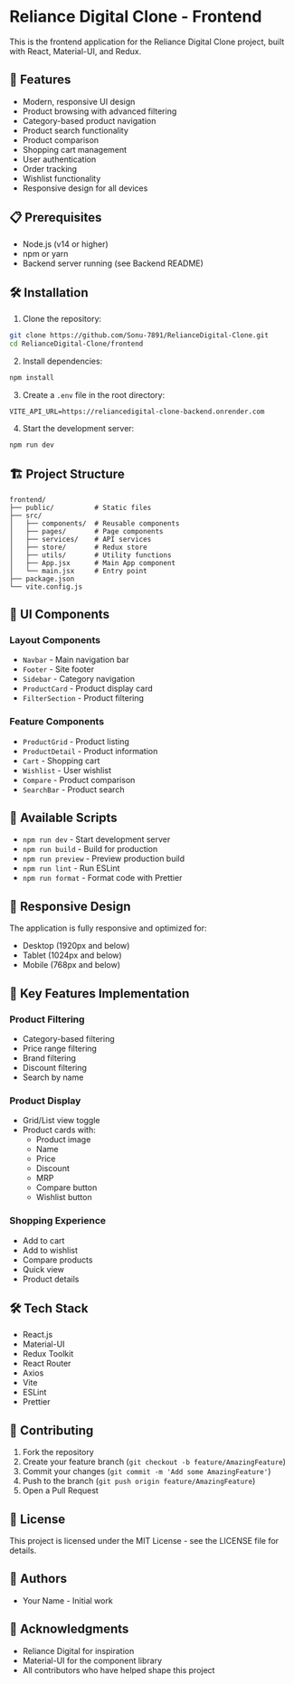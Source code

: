 # Reliance Digital Clone - Frontend

This is the frontend application for the Reliance Digital Clone project, built with React, Material-UI, and Redux.

## 🚀 Features

- Modern, responsive UI design
- Product browsing with advanced filtering
- Category-based product navigation
- Product search functionality
- Product comparison
- Shopping cart management
- User authentication
- Order tracking
- Wishlist functionality
- Responsive design for all devices

## 📋 Prerequisites

- Node.js (v14 or higher)
- npm or yarn
- Backend server running (see Backend README)

## 🛠️ Installation

1. Clone the repository:

```bash
git clone https://github.com/Sonu-7891/RelianceDigital-Clone.git
cd RelianceDigital-Clone/frontend
```

2. Install dependencies:

```bash
npm install
```

3. Create a `.env` file in the root directory:

```env
VITE_API_URL=https://reliancedigital-clone-backend.onrender.com
```

4. Start the development server:

```bash
npm run dev
```

## 🏗️ Project Structure

```
frontend/
├── public/          # Static files
├── src/
│   ├── components/  # Reusable components
│   ├── pages/       # Page components
│   ├── services/    # API services
│   ├── store/       # Redux store
│   ├── utils/       # Utility functions
│   ├── App.jsx      # Main App component
│   └── main.jsx     # Entry point
├── package.json
└── vite.config.js
```

## 🎨 UI Components

### Layout Components

- `Navbar` - Main navigation bar
- `Footer` - Site footer
- `Sidebar` - Category navigation
- `ProductCard` - Product display card
- `FilterSection` - Product filtering

### Feature Components

- `ProductGrid` - Product listing
- `ProductDetail` - Product information
- `Cart` - Shopping cart
- `Wishlist` - User wishlist
- `Compare` - Product comparison
- `SearchBar` - Product search

## 🔧 Available Scripts

- `npm run dev` - Start development server
- `npm run build` - Build for production
- `npm run preview` - Preview production build
- `npm run lint` - Run ESLint
- `npm run format` - Format code with Prettier

## 📱 Responsive Design

The application is fully responsive and optimized for:

- Desktop (1920px and below)
- Tablet (1024px and below)
- Mobile (768px and below)

## 🎯 Key Features Implementation

### Product Filtering

- Category-based filtering
- Price range filtering
- Brand filtering
- Discount filtering
- Search by name

### Product Display

- Grid/List view toggle
- Product cards with:
  - Product image
  - Name
  - Price
  - Discount
  - MRP
  - Compare button
  - Wishlist button

### Shopping Experience

- Add to cart
- Add to wishlist
- Compare products
- Quick view
- Product details

## 🛠️ Tech Stack

- React.js
- Material-UI
- Redux Toolkit
- React Router
- Axios
- Vite
- ESLint
- Prettier

## 🤝 Contributing

1. Fork the repository
2. Create your feature branch (`git checkout -b feature/AmazingFeature`)
3. Commit your changes (`git commit -m 'Add some AmazingFeature'`)
4. Push to the branch (`git push origin feature/AmazingFeature`)
5. Open a Pull Request

## 📄 License

This project is licensed under the MIT License - see the LICENSE file for details.

## 👥 Authors

- Your Name - Initial work

## 🙏 Acknowledgments

- Reliance Digital for inspiration
- Material-UI for the component library
- All contributors who have helped shape this project
